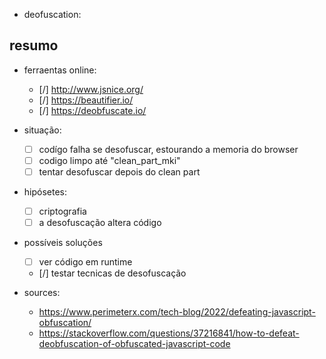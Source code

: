 

- deofuscation:


## resumo

- ferraentas online:
    - [/] http://www.jsnice.org/
    - [/] https://beautifier.io/
    - [/] https://deobfuscate.io/

- situação:
    - [ ] codígo falha se desofuscar, estourando a memoria do browser
    - [ ] codigo limpo até "clean_part_mki"
    - [ ] tentar desofuscar depois do clean part

- hipósetes:
    - [ ] criptografia
    - [ ] a desofuscação altera código

- possíveis soluções
    - [ ] ver código em runtime
    - [/] testar tecnicas de desofuscação

- sources:
    - https://www.perimeterx.com/tech-blog/2022/defeating-javascript-obfuscation/
    - https://stackoverflow.com/questions/37216841/how-to-defeat-deobfuscation-of-obfuscated-javascript-code
